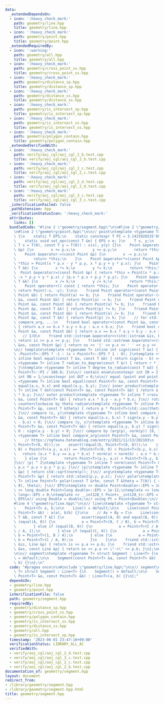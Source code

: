 ```yaml
---
data:
  _extendedDependsOn:
  - icon: ':heavy_check_mark:'
    path: geometry/line.hpp
    title: geometry/line.hpp
  - icon: ':heavy_check_mark:'
    path: geometry/point.hpp
    title: geometry/point.hpp
  _extendedRequiredBy:
  - icon: ':warning:'
    path: geometry/all.hpp
    title: geometry/all.hpp
  - icon: ':heavy_check_mark:'
    path: geometry/cross_point_ss.hpp
    title: geometry/cross_point_ss.hpp
  - icon: ':heavy_check_mark:'
    path: geometry/distance_sp.hpp
    title: geometry/distance_sp.hpp
  - icon: ':heavy_check_mark:'
    path: geometry/distance_ss.hpp
    title: geometry/distance_ss.hpp
  - icon: ':heavy_check_mark:'
    path: geometry/is_intersect_sp.hpp
    title: geometry/is_intersect_sp.hpp
  - icon: ':heavy_check_mark:'
    path: geometry/is_intersect_ss.hpp
    title: geometry/is_intersect_ss.hpp
  - icon: ':heavy_check_mark:'
    path: geometry/polygon_contain.hpp
    title: geometry/polygon_contain.hpp
  _extendedVerifiedWith:
  - icon: ':heavy_check_mark:'
    path: verify/aoj_cgl/aoj_cgl_2_b.test.cpp
    title: verify/aoj_cgl/aoj_cgl_2_b.test.cpp
  - icon: ':heavy_check_mark:'
    path: verify/aoj_cgl/aoj_cgl_2_c.test.cpp
    title: verify/aoj_cgl/aoj_cgl_2_c.test.cpp
  - icon: ':heavy_check_mark:'
    path: verify/aoj_cgl/aoj_cgl_2_d.test.cpp
    title: verify/aoj_cgl/aoj_cgl_2_d.test.cpp
  - icon: ':heavy_check_mark:'
    path: verify/aoj_cgl/aoj_cgl_3_c.test.cpp
    title: verify/aoj_cgl/aoj_cgl_3_c.test.cpp
  _isVerificationFailed: false
  _pathExtension: hpp
  _verificationStatusIcon: ':heavy_check_mark:'
  attributes:
    links: []
  bundledCode: "#line 2 \"geometry/segment.hpp\"\n\n#line 2 \"geometry/line.hpp\"\n\
    \n#line 2 \"geometry/point.hpp\"\n\n// point\ntemplate <typename T> struct Point\
    \ {\n    static T EPS;\n    static constexpr T PI = 3.1415926535'8979323846'2643383279L;\n\
    \    static void set_eps(const T &e) { EPS = e; }\n    T x, y;\n    Point(const\
    \ T x = T(0), const T y = T(0)) : x(x), y(y) {}\n    Point &operator+=(const Point\
    \ &p) {\n        x += p.x;\n        y += p.y;\n        return *this;\n    }\n\
    \    Point &operator-=(const Point &p) {\n        x -= p.x;\n        y -= p.y;\n\
    \        return *this;\n    }\n    Point &operator*=(const Point &p) { return\
    \ *this = Point(x * p.x - y * p.y, x * p.y + y * p.x); }\n    Point &operator*=(const\
    \ T &k) {\n        x *= k;\n        y *= k;\n        return *this;\n    }\n  \
    \  Point &operator/=(const Point &p) { return *this = Point(x * p.x + y * p.y,\
    \ -x * p.y + y * p.x) / (p.x * p.x + p.y * p.y); }\n    Point &operator/=(const\
    \ T &k) {\n        x /= k;\n        y /= k;\n        return *this;\n    }\n\n\
    \    Point operator+() const { return *this; }\n    Point operator-() const {\
    \ return Point(-x, -y); }\n\n    friend Point operator+(const Point &a, const\
    \ Point &b) { return Point(a) += b; }\n    friend Point operator-(const Point\
    \ &a, const Point &b) { return Point(a) -= b; }\n    friend Point operator*(const\
    \ Point &a, const Point &b) { return Point(a) *= b; }\n    friend Point operator*(const\
    \ Point &p, const T &k) { return Point(p) *= k; }\n    friend Point operator/(const\
    \ Point &a, const Point &b) { return Point(a) /= b; }\n    friend Point operator/(const\
    \ Point &p, const T &k) { return Point(p) /= k; }\n    // for std::set, std::map,\
    \ compare_arg, ...\n    friend bool operator<(const Point &a, const Point &b)\
    \ { return a.x == b.x ? a.y < b.y : a.x < b.x; }\n    friend bool operator>(const\
    \ Point &a, const Point &b) { return a.x == b.x ? a.y > b.y : a.x > b.x; }\n \
    \   // I/O\n    friend std::istream &operator>>(std::istream &is, Point &p) {\
    \ return is >> p.x >> p.y; }\n    friend std::ostream &operator<<(std::ostream\
    \ &os, const Point &p) { return os << '(' << p.x << ' ' << p.y << ')'; }\n};\n\
    \n// template\ntemplate <typename T> inline int sign(const T &x) { return x <\
    \ -Point<T>::EPS ? -1 : (x > Point<T>::EPS ? 1 : 0); }\ntemplate <typename T>\
    \ inline bool equal(const T &a, const T &b) { return sign(a - b) == 0; }\ntemplate\
    \ <typename T> inline T radian_to_degree(const T &r) { return r * 180.0 / Point<T>::PI;\
    \ }\ntemplate <typename T> inline T degree_to_radian(const T &d) { return d *\
    \ Point<T>::PI / 180.0; }\n\n// contain enum\nconstexpr int IN = 2;\nconstexpr\
    \ int ON = 1;\nconstexpr int OUT = 0;\n\n// equal (point and point)\ntemplate\
    \ <typename T> inline bool equal(const Point<T> &a, const Point<T> &b) { return\
    \ equal(a.x, b.x) and equal(a.y, b.y); }\n// inner product\ntemplate <typename\
    \ T> inline T dot(const Point<T> &a, const Point<T> &b) { return a.x * b.x + a.y\
    \ * b.y; }\n// outer product\ntemplate <typename T> inline T cross(const Point<T>\
    \ &a, const Point<T> &b) { return a.x * b.y - a.y * b.x; }\n// rotate Point p\
    \ counterclockwise by theta radian\ntemplate <typename T> inline Point<T> rotate(const\
    \ Point<T> &p, const T &theta) { return p * Point<T>(std::cos(theta), std::sin(theta));\
    \ }\n// compare (x, y)\ntemplate <typename T> inline bool compare_x(const Point<T>\
    \ &a, const Point<T> &b) { return equal(a.x, b.x) ? sign(a.y - b.y) < 0 : sign(a.x\
    \ - b.x) < 0; }\n// compare (y, x)\ntemplate <typename T> inline bool compare_y(const\
    \ Point<T> &a, const Point<T> &b) { return equal(a.y, b.y) ? sign(a.x - b.x) <\
    \ 0 : sign(a.y - b.y) < 0; }\n// compare by (arg(p), norm(p)) [0, 360)\ntemplate\
    \ <typename T> inline bool compare_arg(const Point<T> &a, const Point<T> &b) {\n\
    \    // https://ngtkana.hatenablog.com/entry/2021/11/13/202103\n    assert(!equal(a,\
    \ Point<T>(0, 0)));\n    assert(!equal(b, Point<T>(0, 0)));\n    if ((Point<T>(0,\
    \ 0) < Point<T>(a.y, a.x)) == (Point<T>(0, 0) < Point<T>(b.y, b.x))) {\n     \
    \   return (a.x * b.y == a.y * b.x) ? norm(a) < norm(b) : a.x * b.y > a.y * b.x;\n\
    \    } else {\n        return Point<T>(a.y, a.x) > Point<T>(b.y, b.x);\n    }\n\
    }\n// |p| ^ 2\ntemplate <typename T> inline T norm(const Point<T> &p) { return\
    \ p.x * p.x + p.y * p.y; }\n// |p|\ntemplate <typename T> inline T abs(const Point<T>\
    \ &p) { return std::sqrt(norm(p)); }\n// arg\ntemplate <typename T> inline T arg(const\
    \ Point<T> &p) { return std::atan2(p.y, p.x); }\n// polar\ntemplate <typename\
    \ T> inline Point<T> polar(const T &rho, const T &theta = T(0)) { return rotate(Point<T>(rho,\
    \ 0), theta); }\n// EPS\ntemplate <> double Point<double>::EPS = 1e-9;\ntemplate\
    \ <> long double Point<long double>::EPS = 1e-12;\ntemplate <> long long Point<long\
    \ long>::EPS = 0;\ntemplate <> __int128_t Point<__int128_t>::EPS = 0;\n// change\
    \ EPS\n// using Double = double;\n// using Pt = Point<Double>;\n// Point<Double>::set_eps(new_eps);\n\
    #line 4 \"geometry/line.hpp\"\n\n// line\ntemplate <typename T> struct Line {\n\
    \    Point<T> a, b;\n\n    Line() = default;\n\n    Line(const Point<T> &a, const\
    \ Point<T> &b) : a(a), b(b) {}\n\n    // Ax + By = C\n    Line(const T &A, const\
    \ T &B, const T &C) {\n        assert(equal(A, 0) and equal(B, 0));\n        if\
    \ (equal(A, 0)) {\n            a = Point<T>(0, C / B), b = Point<T>(1, C / B);\n\
    \        } else if (equal(B, 0)) {\n            a = Point<T>(C / A, 0), b = Point<T>(C\
    \ / A, 1);\n        } else if (equal(C, 0)) {\n            a = Point<T>(0, 0),\
    \ b = Point<T>(1, B / A);\n        } else {\n            a = Point<T>(0, C / B),\
    \ b = Point<T>(C / A, 0);\n        }\n    }\n\n    friend std::istream &operator>>(std::istream\
    \ &is, Line &p) { return is >> p.a >> p.b; }\n    friend std::ostream &operator<<(std::ostream\
    \ &os, const Line &p) { return os << p.a << \"->\" << p.b; }\n};\n#line 4 \"geometry/segment.hpp\"\
    \n\n// segment\ntemplate <typename T> struct Segment : Line<T> {\n    Segment()\
    \ = default;\n\n    Segment(const Point<T> &a, const Point<T> &b) : Line<T>(a,\
    \ b) {}\n};\n"
  code: "#pragma once\n\n#include \"geometry/line.hpp\"\n\n// segment\ntemplate <typename\
    \ T> struct Segment : Line<T> {\n    Segment() = default;\n\n    Segment(const\
    \ Point<T> &a, const Point<T> &b) : Line<T>(a, b) {}\n};"
  dependsOn:
  - geometry/line.hpp
  - geometry/point.hpp
  isVerificationFile: false
  path: geometry/segment.hpp
  requiredBy:
  - geometry/distance_sp.hpp
  - geometry/cross_point_ss.hpp
  - geometry/polygon_contain.hpp
  - geometry/is_intersect_ss.hpp
  - geometry/distance_ss.hpp
  - geometry/all.hpp
  - geometry/is_intersect_sp.hpp
  timestamp: '2023-06-01 23:47:10+09:00'
  verificationStatus: LIBRARY_ALL_AC
  verifiedWith:
  - verify/aoj_cgl/aoj_cgl_2_d.test.cpp
  - verify/aoj_cgl/aoj_cgl_3_c.test.cpp
  - verify/aoj_cgl/aoj_cgl_2_c.test.cpp
  - verify/aoj_cgl/aoj_cgl_2_b.test.cpp
documentation_of: geometry/segment.hpp
layout: document
redirect_from:
- /library/geometry/segment.hpp
- /library/geometry/segment.hpp.html
title: geometry/segment.hpp
---
```

